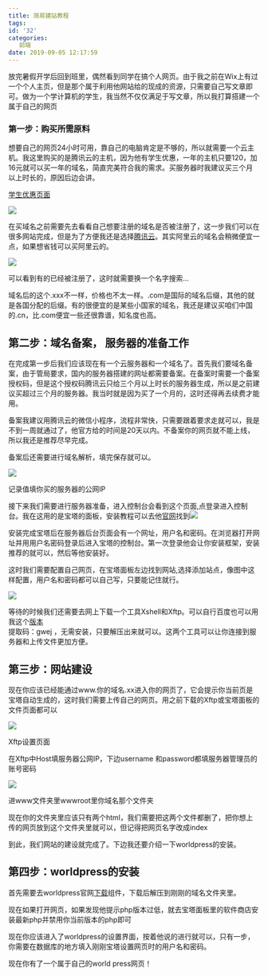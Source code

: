 ```yaml
---
title: 简易建站教程
tags:
id: '32'
categories:
   前端
date: 2019-09-05 12:17:59
---
```


放完暑假开学后回到班里，偶然看到同学在搞个人网页。由于我之前在Wix上有过一个个人主页，但是那个属于利用他网站给的现成的资源，只需要自己写文章即可。做为一个学计算机的学生，我当然不仅仅满足于写文章，所以我打算搭建一个属于自己的网页

### 第一步：购买所需原料

想要自己的网页24小时可用，靠自己的电脑肯定是不够的，所以就需要一个云主机。我这里购买的是腾讯云的主机，因为他有学生优惠，一年的主机只要120，加16元就可以买一年的域名，简直完美符合我的需求。买服务器时我建议买三个月以上时长的，原因后边会讲。

[学生优惠页面](https://sp0.baidu.com/9q9JcDHa2gU2pMbgoY3K/adrc.php?t=06KL00c00fALeK30dWk-0awHAsKpIgKI00000ryI5NC00000vOPxvZ.THLnvVAvdnm0UWdBmy-bIfK15yuWuAc4uj9-nj0snAnvPWc0IHdKrHnzP17jrj0YnRDzPWRkfRFanj6znYc1PDcvnWc3f6K95gTqFhdWpyfqn1c3PHRsPHRkrausThqbpyfqnHm0uHdCIZwsT1CEQvP_ULNbQMw-UhP-UMf8mvqVQv7WIaqWmydsIgnOuMFEUNPEIgFWuHdMILGWIz3zPHD4PHb3QWcdnHbdrH68nWRkrHR4raudIAdxUyNbpgNV5yPsuaudIAdxpyfquLIlmLT8nWRkrHR4ra3zPHD4PHb3QWcdnHbdrH60mLFW5HR3rjRv&tpl=tpl_11534_19968_16032&l=1513987557&attach=location%3D%26linkName%3D%25E6%2596%2587%25E5%25AD%2597%25E5%2588%2597%25E8%25A1%25A8-%25E7%25AC%25AC1%25E8%25A1%258C%25E6%2596%2587%25E6%259C%25AC%26linkText%3D%255B%25E4%25BA%2591%252B%25E6%25A0%25A1%25E5%259B%25AD%255D%25E5%25AD%25A6%25E7%2594%259F%25E4%25BA%2591%25E6%259C%258D%25E5%258A%25A1%25E5%2599%25A8%25E4%25BD%2593%25E9%25AA%258C%25E5%25A5%2597%25E9%25A4%259010%25E5%2585%2583%252F%25E6%259C%2588%26xp%3Did(%2522m3285505518_canvas%2522)%252FDIV%255B1%255D%252FDIV%255B2%255D%252FDIV%255B1%255D%252FUL%255B1%255D%252FLI%255B1%255D%252FA%255B1%255D%26linkType%3D%26checksum%3D84&ie=utf-8&f=8&tn=baidu&wd=%E8%85%BE%E8%AE%AF%E4%BA%91&rqlang=cn&inputT=1812)

![](http://www.zhaoxuanlang.cn/wp-content/uploads/2019/09/image-1024x401.png)

在买域名之前需要先去看看自己想要注册的域名是否被注册了，这一步我们可以在很多网站完成，但是为了方便我还是选择[腾讯云](https://dnspod.cloud.tencent.com/)。其实阿里云的域名会稍微便宜一点，如果想省钱可以买阿里云的。

![](http://www.zhaoxuanlang.cn/wp-content/uploads/2019/09/image-1-1024x679.png)

可以看到有的已经被注册了，这时就需要换一个名字搜索...  

域名后的这个.xxx不一样，价格也不太一样。.com是国际的域名后缀，其他的就是各国分配的后缀。有的很便宜的是某些小国家的域名，我还是建议买咱们中国的.cn，比.com便宜一些还很靠谱，知名度也高。

## 第二步：域名备案， 服务器的准备工作

在完成第一步后我们应该现在有一个云服务器和一个域名了。首先我们要域名备案，由于管局要求，国内的服务器搭建的网址都需要备案。在备案时需要一个备案授权码，但是这个授权码腾讯云只给三个月以上时长的服务器生成，所以是之前建议买超过三个月的服务器。我当时就是因为买了一个月的，这时还得再去续费才能用。

备案我建议用腾讯云的微信小程序，流程非常快，只需要跟着要求走就可以，我是不到一周就通过了，他官方给的时间是20天以内。不备案你的网页就不能上线，所以我还是推荐尽早完成。

备案后还需要进行域名解析，填完保存就可以。

![](http://www.zhaoxuanlang.cn/wp-content/uploads/2019/09/image-3-1024x538.png)

记录值填你买的服务器的公网IP

接下来我们需要进行服务器准备，进入控制台会看到这个页面,点登录进入控制台。我在这用的是宝塔的面板，安装教程可以去他[官网](https://www.bt.cn/)找到![](http://www.zhaoxuanlang.cn/wp-content/uploads/2019/09/PTQ8FE273SESX26I.png)

安装完成宝塔后在服务器后台页面会有一个网址，用户名和密码。在浏览器打开网址并用用户名密码登录后进入宝塔的控制台。第一次登录他会让你安装框架，安装推荐的就可以，然后等他安装好。

这时我们需要配置自己网页，在宝塔面板左边找到网站,选择添加站点，像图中这样配置，用户名和密码都可以自己写，只要能记住就行。

![](http://www.zhaoxuanlang.cn/wp-content/uploads/2019/09/image-2-1024x566.png)

等待的时候我们还需要去网上下载一个工具Xshell和Xftp。可以自行百度也可以用我这个[版本](https://pan.baidu.com/s/1Tu8UMCjk2_cH114imOxbRQ )  
提取码：gwej ，无需安装，只要解压出来就可以。这两个工具可以让你连接到服务器和上传文件更加方便。

## 第三步：网站建设

现在你应该已经能通过www.你的域名.xx进入你的网页了，它会提示你当前页是宝塔自动生成的，这时我们需要上传自己的网页。用之前下载的Xftp或宝塔面板的文件页面都可以

![](http://www.zhaoxuanlang.cn/wp-content/uploads/2019/09/image-4-832x1024.png)

Xftp设置页面

在Xftp中Host填服务器公网IP，下边username 和password都填服务器管理员的账号密码

![](http://www.zhaoxuanlang.cn/wp-content/uploads/2019/09/image-5-1024x627.png)

进www文件夹里wwwroot里你域名那个文件夹


现在你的文件夹里应该只有两个html，我们需要把这两个文件都删了，把你想上传的网页放到这个文件夹里就可以，但记得把网页名字改成index

到此，我们网站的建设就完成了。下边我还要介绍一下worldpress的安装。

## 第四步：worldpress的安装

首先需要去worldpress官网[下载](https://cn.wordpress.org/download/)组件，下载后解压到刚刚的域名文件夹里。

现在如果打开网页，如果发现他提示php版本过低，就去宝塔面板里的软件商店安装最新php并禁用你当前版本的php即可

现在你应该进入了worldpress的设置界面，按着他说的进行就可以，只有一步，你需要在数据库的地方填入刚刚宝塔设置网页时的用户名和密码。

现在你有了一个属于自己的world press网页！